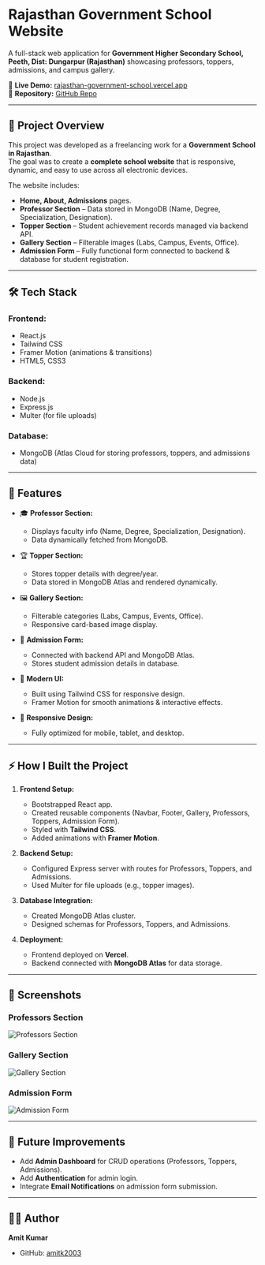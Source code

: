 # Rajasthan Government School Website  

A full-stack web application for **Government Higher Secondary School, Peeth, Dist: Dungarpur (Rajasthan)** showcasing professors, toppers, admissions, and campus gallery.  

🔗 **Live Demo:** [rajasthan-government-school.vercel.app](https://rajasthan-government-school.vercel.app/)  
📂 **Repository:** [GitHub Repo](https://github.com/amitk2003/Rajasthan-government-school)  

---

## 🚀 Project Overview  
This project was developed as a freelancing work for a **Government School in Rajasthan**.  
The goal was to create a **complete school website** that is responsive, dynamic, and easy to use across all electronic devices.  

The website includes:  
- **Home, About, Admissions** pages.  
- **Professor Section** – Data stored in MongoDB (Name, Degree, Specialization, Designation).  
- **Topper Section** – Student achievement records managed via backend API.  
- **Gallery Section** – Filterable images (Labs, Campus, Events, Office).  
- **Admission Form** – Fully functional form connected to backend & database for student registration.  

---

## 🛠️ Tech Stack  

### **Frontend:**  
- React.js  
- Tailwind CSS  
- Framer Motion (animations & transitions)  
- HTML5, CSS3  

### **Backend:**  
- Node.js  
- Express.js  
- Multer (for file uploads)  

### **Database:**  
- MongoDB (Atlas Cloud for storing professors, toppers, and admissions data)  

---

## 📂 Features  

- 🎓 **Professor Section:**  
  - Displays faculty info (Name, Degree, Specialization, Designation).  
  - Data dynamically fetched from MongoDB.  

- 🏆 **Topper Section:**  
  - Stores topper details with degree/year.  
  - Data stored in MongoDB Atlas and rendered dynamically.  

- 🖼️ **Gallery Section:**  
  - Filterable categories (Labs, Campus, Events, Office).  
  - Responsive card-based image display.  

- 📝 **Admission Form:**  
  - Connected with backend API and MongoDB Atlas.  
  - Stores student admission details in database.  

- 🎨 **Modern UI:**  
  - Built using Tailwind CSS for responsive design.  
  - Framer Motion for smooth animations & interactive effects.  

- 📱 **Responsive Design:**  
  - Fully optimized for mobile, tablet, and desktop.  

---

## ⚡ How I Built the Project  

1. **Frontend Setup:**  
   - Bootstrapped React app.  
   - Created reusable components (Navbar, Footer, Gallery, Professors, Toppers, Admission Form).  
   - Styled with **Tailwind CSS**.  
   - Added animations with **Framer Motion**.  

2. **Backend Setup:**  
   - Configured Express server with routes for Professors, Toppers, and Admissions.  
   - Used Multer for file uploads (e.g., topper images).  

3. **Database Integration:**  
   - Created MongoDB Atlas cluster.  
   - Designed schemas for Professors, Toppers, and Admissions.  

4. **Deployment:**  
   - Frontend deployed on **Vercel**.  
   - Backend connected with **MongoDB Atlas** for data storage.  

---

## 📸 Screenshots  

### Professors Section  
![Professors Section](./assets/screenshots/professors.png)  

### Gallery Section  
![Gallery Section](./assets/screenshots/gallery.png)  

### Admission Form  
![Admission Form](./assets/screenshots/admission.png)  

---

## 📌 Future Improvements  
- Add **Admin Dashboard** for CRUD operations (Professors, Toppers, Admissions).  
- Add **Authentication** for admin login.  
- Integrate **Email Notifications** on admission form submission.  

---

## 👨‍💻 Author  
**Amit Kumar**  
- GitHub: [amitk2003](https://github.com/amitk2003)  
